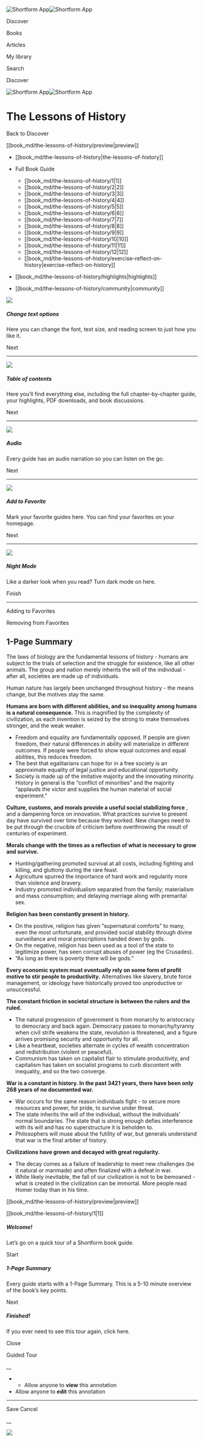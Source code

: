 ![Shortform App](/img/logo.36a2399e.svg)![Shortform App](/img/logo-dark.70c1b072.svg)

Discover

Books

Articles

My library

Search

Discover

![Shortform App](/img/logo.36a2399e.svg)![Shortform App](/img/logo-dark.70c1b072.svg)

# The Lessons of History

Back to Discover

[[book_md/the-lessons-of-history/preview|preview]]

  * [[book_md/the-lessons-of-history|the-lessons-of-history]]
  * Full Book Guide

    * [[book_md/the-lessons-of-history/1|1]]
    * [[book_md/the-lessons-of-history/2|2]]
    * [[book_md/the-lessons-of-history/3|3]]
    * [[book_md/the-lessons-of-history/4|4]]
    * [[book_md/the-lessons-of-history/5|5]]
    * [[book_md/the-lessons-of-history/6|6]]
    * [[book_md/the-lessons-of-history/7|7]]
    * [[book_md/the-lessons-of-history/8|8]]
    * [[book_md/the-lessons-of-history/9|9]]
    * [[book_md/the-lessons-of-history/10|10]]
    * [[book_md/the-lessons-of-history/11|11]]
    * [[book_md/the-lessons-of-history/12|12]]
    * [[book_md/the-lessons-of-history/exercise-reflect-on-history|exercise-reflect-on-history]]
  * [[book_md/the-lessons-of-history/highlights|highlights]]
  * [[book_md/the-lessons-of-history/community|community]]



![](/img/tutorial-fonts.175b2111.svg)

##### Change text options

Here you can change the font, text size, and reading screen to just how you like it. 

Next

  *   *   *   *   * 


![](/img/tutorial-menu.4c76dd27.svg)

##### Table of contents

Here you’ll find everything else, including the full chapter-by-chapter guide, your highlights, PDF downloads, and book discussions. 

Next

  *   *   *   *   * 


![](/img/tutorial-player.d25b1afb.svg)

##### Audio

Every guide has an audio narration so you can listen on the go. 

Next

  *   *   *   *   * 


![](/img/tutorial-favorite.b948300a.svg)

##### Add to Favorite

Mark your favorite guides here. You can find your favorites on your homepage. 

Next

  *   *   *   *   * 


![](/img/tutorial-night.ddd7fb5c.svg)

##### Night Mode

Like a darker look when you read? Turn dark mode on here. 

Finish

  *   *   *   *   * 


Adding to Favorites 

Removing from Favorites 

## 1-Page Summary

The laws of biology are the fundamental lessons of history - humans are subject to the trials of selection and the struggle for existence, like all other animals. The group and nation merely inherits the will of the individual - after all, societies are made up of individuals.

Human nature has largely been unchanged throughout history - the means change, but the motives stay the same.

**Humans are born with different abilities, and so inequality among humans is a natural consequence.** This is magnified by the complexity of civilization, as each invention is seized by the strong to make themselves stronger, and the weak weaker.

  * Freedom and equality are fundamentally opposed. If people are given freedom, their natural differences in ability will materialize in different outcomes. If people were forced to show equal outcomes and equal abilities, this reduces freedom.
  * The best that egalitarians can hope for in a free society is an approximate equality of legal justice and educational opportunity.
  * Society is made up of the imitative majority and the innovating minority. History in general is the “conflict of minorities” and the majority “applauds the victor and supplies the human material of social experiment.”



**Culture, customs, and morals provide a useful social stabilizing force** , and a dampening force on innovation. What practices survive to present day have survived over time because they worked. New changes need to be put through the crucible of criticism before overthrowing the result of centuries of experiment.

**Morals change with the times as a reflection of what is necessary to grow and survive.**

  * Hunting/gathering promoted survival at all costs, including fighting and killing, and gluttony during the rare feast.
  * Agriculture spurred the importance of hard work and regularity more than violence and bravery.
  * Industry promoted individualism separated from the family; materialism and mass consumption; and delaying marriage along with premarital sex.



**Religion has been constantly present in history.**

  * On the positive, religion has given “supernatural comforts” to many, even the most unfortunate, and provided social stability through divine surveillance and moral prescriptions handed down by gods.
  * On the negative, religion has been used as a tool of the state to legitimize power, has seen corrupt abuses of power (eg the Crusades).
  * “As long as there is poverty there will be gods.”



**Every economic system must eventually rely on some form of profit motive to stir people to productivity.** Alternatives like slavery, brute force management, or ideology have historically proved too unproductive or unsuccessful.

**The constant friction in societal structure is between the rulers and the ruled.**

  * The natural progression of government is from monarchy to aristocracy to democracy and back again. Democracy passes to monarchy/tyranny when civil strife weakens the state, revolution is threatened, and a figure arrives promising security and opportunity for all.
  * Like a heartbeat, societies alternate in cycles of wealth concentration and redistribution (violent or peaceful).
  * Communism has taken on capitalist flair to stimulate productivity, and capitalism has taken on socialist programs to curb discontent with inequality, and so the two converge.



**War is a constant in history. In the past 3421 years, there have been only 268 years of no documented war.**

  * War occurs for the same reason individuals fight - to secure more resources and power, for pride, to survive under threat. 
  * The state inherits the will of the individual, without the individuals’ normal boundaries. The state that is strong enough defies interference with its will and has no superstructure it is beholden to.
  * Philosophers will muse about the futility of war, but generals understand that war is the final arbiter of history.



**Civilizations have grown and decayed with great regularity.**

  * The decay comes as a failure of leadership to meet new challenges (be it natural or manmade) and often finalized with a defeat in war.
  * While likely inevitable, the fall of our civilization is not to be bemoaned - what is created in the civilization can be immortal. More people read Homer today than in his time.



[[book_md/the-lessons-of-history/preview|preview]]

[[book_md/the-lessons-of-history/1|1]]

##### Welcome!

Let’s go on a quick tour of a Shortform book guide. 

Start

##### 1-Page Summary

Every guide starts with a 1-Page Summary. This is a 5-10 minute overview of the book’s key points. 

Next

##### Finished!

If you ever need to see this tour again, click here. 

Close

Guided Tour

__

  *   * Allow anyone to **view** this annotation
  * Allow anyone to **edit** this annotation



* * *

Save Cancel

__




![](https://bat.bing.com/action/0?ti=56018282&Ver=2&mid=91b2bf50-1077-4955-985e-538faed2cfc9&sid=1711133063fa11eebdec89a8b8ae3bbc&vid=171147a063fa11eea7440fcfeb230d96&vids=0&msclkid=N&pi=0&lg=en-US&sw=800&sh=600&sc=24&nwd=1&tl=Shortform%20%7C%20The%20Lessons%20of%20History&p=https%3A%2F%2Fwww.shortform.com%2Fapp%2Fbook%2Fthe-lessons-of-history%2F1-page-summary&r=&lt=379&evt=pageLoad&sv=1&rn=465726)
